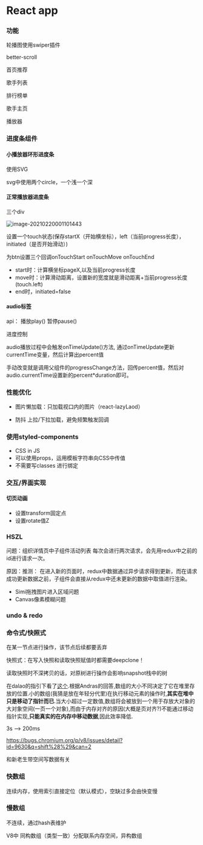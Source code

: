 

# React app

### 功能

轮播图使用swiper插件

better-scroll

首页推荐

歌手列表

排行榜单

歌手主页

播放器



### 进度条组件

#### 小播放器环形进度条

使用SVG

svg中使用两个circle，一个浅一个深



#### 正常播放器进度条

三个div 

![image-20210220001101443](C:\Users\20767\AppData\Roaming\Typora\typora-user-images\image-20210220001101443.png)

设置一个touch状态(保存startX（开始横坐标），left（当前progress长度），initiated（是否开始滑动）)

为btn设置三个回调onTouchStart onTouchMove onTouchEnd

* start时：计算横坐标pageX,以及当前progress长度
* move时：计算滑动距离，设置新的宽度就是滑动距离+当前progress长度(touch.left)
* end时，initiated=false



#### audio标签

api： 播放play()  暂停pause()

进度控制

audio播放过程中会触发onTimeUpdate()方法, 通过onTimeUpdate更新currentTime变量，然后计算出percent值

手动改变就是调用父组件的progressChange方法，回传percent值，然后对audio.currentTime设置新的percent*duration即可。



### 性能优化

* 图片懒加载：只加载视口内的图片（react-lazyLaod）

* 防抖 上拉/下拉加载，避免频繁触发回调



### 使用styled-components

* CSS in JS
* 可以使用props，运用模板字符串向CSS中传值
* 不需要写classes 进行绑定



### 交互/界面实现

#### 切页动画

* 设置transform固定点
* 设置rotate值Z



### HSZL



问题：组织详情页中子组件活动列表 每次会进行两次请求，会先用redux中之前的id进行请求一次。

原因：推测： 在进入新的页面时，redux中数据通过异步请求得到更新，而在请求成功更新数据之前，子组件会直接从redux中还未更新的数据中取值进行渲染。





* Simi拖拽图片进入区域问题
* Canvas像素模糊问题







### undo & redo

### 命令式/快照式

在某一节点进行操作，该节点后续都要丢弃



快照式：在写入快照和读取快照赋值时都需要deepclone！

读取快照时不深拷贝的话，对原树进行操作会影响snapshot栈中的树

在dalao的指引下看了[这个](http://stackoverflow.com/questions/27341352/why-does-a-a-nodejs-array-shift-push-loop-run-1000x-slower-above-array-length-87).根据Andras的回答,数组的大小不同决定了它在堆里存放的位置.小的数组(我猜是放在年轻分代里)在执行移动元素的操作时,**其实在堆中只是移动了指针而已**.当大小超过一定数值,数组将会被放到一个用于存放大对象的大对象空间(一页一个对象),而由于内存对齐的原因(大概是页对齐?)不能通过移动指针实现,**只能真实的在内存中移动数据**,因此效率降低.

3s --> 200ms

https://bugs.chromium.org/p/v8/issues/detail?id=9630&q=shift%28%29&can=2

和新老生带空间写数据有关

### 快数组

连续内存，使用索引直接定位（默认模式），空缺过多会由快变慢

### 慢数组

不连续，通过hash表维护

V8中 同构数组（类型一致）分配联系内存空间，异构数组
